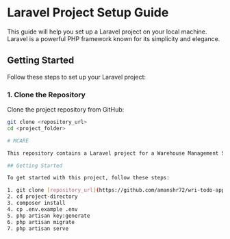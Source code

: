 # Laravel Project Setup Guide

This guide will help you set up a Laravel project on your local machine. Laravel is a powerful PHP framework known for its simplicity and elegance.

## Getting Started

Follow these steps to set up your Laravel project:

### 1. Clone the Repository

Clone the project repository from GitHub:

```bash
git clone <repository_url>
cd <project_folder>

# MCARE

This repository contains a Laravel project for a Warehouse Management System (MCARE).

## Getting Started

To get started with this project, follow these steps:

1. git clone [repository_url](https://github.com/amanshr72/wri-todo-app.git)
2. cd project-directory
3. composer install
4. cp .env.example .env
5. php artisan key:generate
6. php artisan migrate
7. php artisan serve

